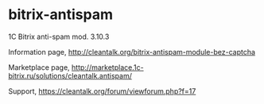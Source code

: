 bitrix-antispam
===============

1C Bitrix anti-spam mod. 3.10.3

Information page,
http://cleantalk.org/bitrix-antispam-module-bez-captcha

Marketplace page,
http://marketplace.1c-bitrix.ru/solutions/cleantalk.antispam/

Support,
https://cleantalk.org/forum/viewforum.php?f=17
